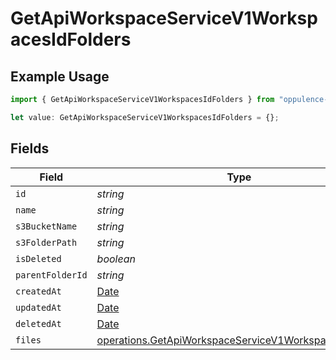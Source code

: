 # GetApiWorkspaceServiceV1WorkspacesIdFolders

## Example Usage

```typescript
import { GetApiWorkspaceServiceV1WorkspacesIdFolders } from "oppulence-backend-sdk/models/operations";

let value: GetApiWorkspaceServiceV1WorkspacesIdFolders = {};
```

## Fields

| Field                                                                                                                          | Type                                                                                                                           | Required                                                                                                                       | Description                                                                                                                    |
| ------------------------------------------------------------------------------------------------------------------------------ | ------------------------------------------------------------------------------------------------------------------------------ | ------------------------------------------------------------------------------------------------------------------------------ | ------------------------------------------------------------------------------------------------------------------------------ |
| `id`                                                                                                                           | *string*                                                                                                                       | :heavy_minus_sign:                                                                                                             | N/A                                                                                                                            |
| `name`                                                                                                                         | *string*                                                                                                                       | :heavy_minus_sign:                                                                                                             | N/A                                                                                                                            |
| `s3BucketName`                                                                                                                 | *string*                                                                                                                       | :heavy_minus_sign:                                                                                                             | N/A                                                                                                                            |
| `s3FolderPath`                                                                                                                 | *string*                                                                                                                       | :heavy_minus_sign:                                                                                                             | N/A                                                                                                                            |
| `isDeleted`                                                                                                                    | *boolean*                                                                                                                      | :heavy_minus_sign:                                                                                                             | N/A                                                                                                                            |
| `parentFolderId`                                                                                                               | *string*                                                                                                                       | :heavy_minus_sign:                                                                                                             | N/A                                                                                                                            |
| `createdAt`                                                                                                                    | [Date](https://developer.mozilla.org/en-US/docs/Web/JavaScript/Reference/Global_Objects/Date)                                  | :heavy_minus_sign:                                                                                                             | N/A                                                                                                                            |
| `updatedAt`                                                                                                                    | [Date](https://developer.mozilla.org/en-US/docs/Web/JavaScript/Reference/Global_Objects/Date)                                  | :heavy_minus_sign:                                                                                                             | N/A                                                                                                                            |
| `deletedAt`                                                                                                                    | [Date](https://developer.mozilla.org/en-US/docs/Web/JavaScript/Reference/Global_Objects/Date)                                  | :heavy_minus_sign:                                                                                                             | N/A                                                                                                                            |
| `files`                                                                                                                        | [operations.GetApiWorkspaceServiceV1WorkspacesIdFiles](../../models/operations/getapiworkspaceservicev1workspacesidfiles.md)[] | :heavy_minus_sign:                                                                                                             | N/A                                                                                                                            |